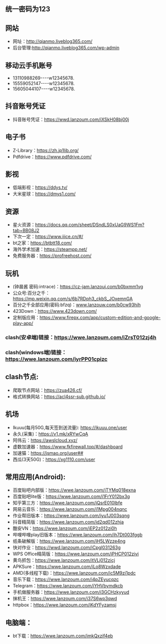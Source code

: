 ## 统一密码为123

## 网站
- 网址：http://qianmo.liveblog365.com/
- 后台管理:http://qianmo.liveblog365.com/wp-admin


## 移动云手机账号
- 13110988269----w12345678.
- 15559052147----w12345678.
- 15605044107----w12345678.

## 抖音账号凭证
- 抖音账号凭证：https://wwd.lanzoum.com/iXSkH08bj00j

## 电子书
- Z-Library：https://zh.jp1lib.org/
- Pdfdrive：https://www.pdfdrive.com/

## 影视
- 低端影视：https://ddys.tv/
- 大米星球：https://dmys1.com/

## 资源
- 星火资源：https://docs.qq.com/sheet/DSndLS0xUaG9WS1Fm?tab=BB08J2
- 下次一定：https://www.iiice.cn/#/
- bt之家：https://btbtt18.com/
- 海外学术加速：https://steampp.net/
- 免费服务器：https://profreehost.com/

## 玩机
- (钟晨酱 密码:intrace)：https://cz-jam.lanzouj.com/b0bxmm1vg
- 公众号:百分之千：https://mp.weixin.qq.com/s/6b7RDph3_ckbS_JOxemnGA
- 百分之千全部应用(密码:bfzq)：www.lanzouw.com/b0cw93hih
- 423Down：https://www.423down.com/
- 定制版应用：https://www.firepx.com/app/custom-edition-and-google-play-app/

### clash(安卓端)链接：https://wwe.lanzoum.com/iZrsT012zj4h
### clash(windows端)链接：https://wwe.lanzoum.com/iyrPP01cpizc

## clash节点:
- 爬取节点网站：https://zua426.cf/
- 格式转换网站：https://acl4ssr-sub.github.io/

## 机场
- Ikuuu(每月50G,每天签到送流量): https://ikuuu.one/user
- 永久(采集)：https://v1.mk/xRYwCqA
- 阿伟云：https://awslcloud.xyz/
- 虚数加速器：https://www.fkfirewall.top/#/dashboard
- 加速猫：https://jsmao.org/user##
- 西瓜(3天50G)：https://xg1110.com/user


## 常用应用(Android):
- 百度贴吧内部版：https://wwe.lanzoum.com/iTYMq018exna
- 百度贴吧lite版：https://wwe.lanzoum.com/i1FrY012bx3g
- 知乎第三方：https://wwe.lanzoum.com/iQsrE010lbfe
- 网易云音乐：https://wwe.lanzoum.com/i1Mpg004nqnc
- 作业帮旧版本：https://wwe.lanzoum.com/iyu1J003sqng
- 抖音精简版：https://wwe.lanzoum.com/id2qd012zhja
- 酷安VN：https://wwe.lanzoum.com/iEP2z012zi0h
- 哔哩哔哩play旧版本：https://wwe.lanzoum.com/ih7Dt003fggb
- 纸条破解版：https://wwe.lanzoum.com/iH5LWzze4ng
- 快对作业：https://wwd.lanzoum.com/iCpgl031263g
- WPS Office精简版：https://wwe.lanzoum.com/iPHCP012zivi
- 黄鸟抓包：https://wwe.lanzoum.com/itVLj012zicj
- APKSure：https://wwe.lanzoum.com/iLo8Wzxdade
- AMD(多线程下载)：https://wwe.lanzoum.com/ic5M9zi1pdc
- 音乐下载：https://wwe.lanzoum.com/i4pZEyucqzc
- Telegram：https://wwe.lanzoum.com/iYHVbymdkcb
- 手机做服务器：https://wwe.lanzoum.com/i3GCHzkyyud
- 抹机王：https://wwe.lanzoum.com/i37S6wp3qwd
- httpbox：https://wwe.lanzoum.com/iKdYFyzamsj

## 电脑端：
- bt下载：https://wwe.lanzoum.com/imkQxzif4eb
